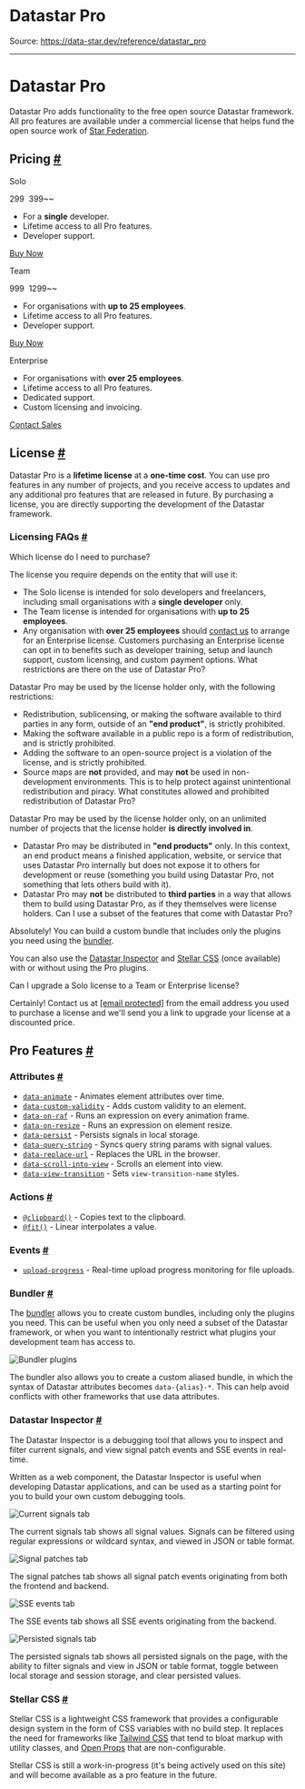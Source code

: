 # Datastar Pro

Source: https://data-star.dev/reference/datastar_pro

---

# Datastar Pro

Datastar Pro adds functionality to the free open source Datastar framework. All pro features are available under a commercial license that helps fund the open source work of [Star Federation](/star_federation).

## Pricing [#](#pricing)

Solo

$299 ~~$399~~

- For a **single** developer.
- Lifetime access to all Pro features.
- Developer support.

[Buy Now](https://buy.stripe.com/4gM3cu85y1rOeqT4uaaEE00)

Team

$999 ~~$1299~~

- For organisations with **up to 25 employees**.
- Lifetime access to all Pro features.
- Developer support.

[Buy Now](https://buy.stripe.com/eVq7sK4Tm5I4dmP8KqaEE02)

Enterprise

- For organisations with **over 25 employees**.
- Lifetime access to all Pro features.
- Dedicated support.
- Custom licensing and invoicing.

[Contact Sales](/cdn-cgi/l/email-protection#e1929491918e9395a19295809387848584938095888e8fcf858497)

## License [#](#license)

Datastar Pro is a **lifetime license** at a **one-time cost**. You can use pro features in any number of projects, and you receive access to updates and any additional pro features that are released in future. By purchasing a license, you are directly supporting the development of the Datastar framework.

### Licensing FAQs [#](#licensing-faqs)

Which license do I need to purchase?

The license you require depends on the entity that will use it:

- The Solo license is intended for solo developers and freelancers, including small organisations with a **single developer** only.
- The Team license is intended for organisations with **up to 25 employees**.
- Any organisation with **over 25 employees** should [contact us](/cdn-cgi/l/email-protection#ccbfb9bcbca3beb88cbfb8adbeaaa9a8a9beadb8a5a3a2e2a8a9ba) to arrange for an Enterprise license. Customers purchasing an Enterprise license can opt in to benefits such as developer training, setup and launch support, custom licensing, and custom payment options.
 What restrictions are there on the use of Datastar Pro?

Datastar Pro may be used by the license holder only, with the following restrictions:

- Redistribution, sublicensing, or making the software available to third parties in any form, outside of an **"end product"**, is strictly prohibited.
- Making the software available in a public repo is a form of redistribution, and is strictly prohibited.
- Adding the software to an open-source project is a violation of the license, and is strictly prohibited.
- Source maps are **not** provided, and may **not** be used in non-development environments. This is to help protect against unintentional redistribution and piracy.
 What constitutes allowed and prohibited redistribution of Datastar Pro?

Datastar Pro may be used by the license holder only, on an unlimited number of projects that the license holder **is directly involved in**.

- Datastar Pro may be distributed in **"end products"** only. In this context, an end product means a finished application, website, or service that uses Datastar Pro internally but does not expose it to others for development or reuse (something you build using Datastar Pro, not something that lets others build with it).
- Datastar Pro may **not** be distributed to **third parties** in a way that allows them to build using Datastar Pro, as if they themselves were license holders.
 Can I use a subset of the features that come with Datastar Pro?

Absolutely! You can build a custom bundle that includes only the plugins you need using the [bundler](/bundler).

You can also use the [Datastar Inspector](#datastar-inspector) and [Stellar CSS](#stellar-css) (once available) with or without using the Pro plugins.

 Can I upgrade a Solo license to a Team or Enterprise license?

Certainly! Contact us at [[email protected]](/cdn-cgi/l/email-protection#f0838580809f8284b08384918296959495829184999f9ede949586) from the email address you used to purchase a license and we'll send you a link to upgrade your license at a discounted price.

## Pro Features [#](#pro-features)

### Attributes [#](#attributes)

- [`data-animate`](/reference/attributes#data-animate) - Animates element attributes over time.
- [`data-custom-validity`](/reference/attributes#data-custom-validity) - Adds custom validity to an element.
- [`data-on-raf`](/reference/attributes#data-on-raf) - Runs an expression on every animation frame.
- [`data-on-resize`](/reference/attributes#data-on-resize) - Runs an expression on element resize.
- [`data-persist`](/reference/attributes#data-persist) - Persists signals in local storage.
- [`data-query-string`](/reference/attributes#data-query-string) - Syncs query string params with signal values.
- [`data-replace-url`](/reference/attributes#data-replace-url) - Replaces the URL in the browser.
- [`data-scroll-into-view`](/reference/attributes#data-scroll-into-view) - Scrolls an element into view.
- [`data-view-transition`](/reference/attributes#data-view-transition) - Sets `view-transition-name` styles.

### Actions [#](#actions)

- [`@clipboard()`](/reference/actions#clipboard) - Copies text to the clipboard.
- [`@fit()`](/reference/actions#fit) - Linear interpolates a value.

### Events [#](#events)

- [`upload-progress`](/reference/actions#upload-progress) - Real-time upload progress monitoring for file uploads.

### Bundler [#](#bundler)

The [bundler](/bundler) allows you to create custom bundles, including only the plugins you need. This can be useful when you only need a subset of the Datastar framework, or when you want to intentionally restrict what plugins your development team has access to.

![Bundler plugins](/cdn-cgi/image/format=auto,width=640/static/images/bundler-plugins-60d900cd81549f9f38226a6547264487de5be3595fae1b2cea070491b9ed9931.png)

The bundler also allows you to create a custom aliased bundle, in which the syntax of Datastar attributes becomes `data-{alias}-*`. This can help avoid conflicts with other frameworks that use data attributes.

### Datastar Inspector [#](#datastar-inspector)

The Datastar Inspector is a debugging tool that allows you to inspect and filter current signals, and view signal patch events and SSE events in real-time.

Written as a web component, the Datastar Inspector is useful when developing Datastar applications, and can be used as a starting point for you to build your own custom debugging tools.

![Current signals tab](/cdn-cgi/image/format=auto,width=640/static/images/datastar-inspector-current-signals-1fb3addf978eb5f852009c61ab305358b57ff57c688c8231a028a28b4e09b545.png)

The current signals tab shows all signal values. Signals can be filtered using regular expressions or wildcard syntax, and viewed in JSON or table format.

![Signal patches tab](/cdn-cgi/image/format=auto,width=640/static/images/datastar-inspector-signal-patches-bb0788adb09ce129795caec7cf8a284324d362bbe026083ea4067bc528f3acc2.png)

The signal patches tab shows all signal patch events originating from both the frontend and backend.

![SSE events tab](/cdn-cgi/image/format=auto,width=640/static/images/datastar-inspector-sse-events-06253b7e10a1ea81844e2fecaafaacc980c35085779a63a0aa69c2ae8d6f77ff.png)

The SSE events tab shows all SSE events originating from the backend.

![Persisted signals tab](/cdn-cgi/image/format=auto,width=640/static/images/datastar-inspector-persisted-signals-b822812857c139fe80a6a88827fce5bfa95af58d0df8e901ba8ec0fdc1c4f589.png)

The persisted signals tab shows all persisted signals on the page, with the ability to filter signals and view in JSON or table format, toggle between local storage and session storage, and clear persisted values.

### Stellar CSS [#](#stellar-css)

Stellar CSS is a lightweight CSS framework that provides a configurable design system in the form of CSS variables with no build step. It replaces the need for frameworks like [Tailwind CSS](https://tailwindcss.com/) that tend to bloat markup with utility classes, and [Open Props](https://open-props.style/) that are non-configurable.

Stellar CSS is still a work-in-progress (it's being actively used on this site) and will become available as a pro feature in the future.